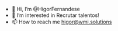 - 👋 Hi, I’m @HigorFernandese
- 👀 I’m interested in Recrutar talentos! 
- 📫 How to reach me higor@wmi.solutions
<!---
HigorFernandese/HigorFernandese is a ✨ special ✨ repository because its `README.md` (this file) appears on your GitHub profile.
You can click the Preview link to take a look at your changes.
--->
